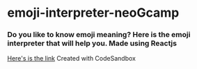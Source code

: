 # emoji-interpreter-neoGcamp
### Do you like to know emoji meaning? Here is the emoji interpreter that will help you. Made using Reactjs
[Here's is the link](https://uw3bg.csb.app/)
Created with CodeSandbox
